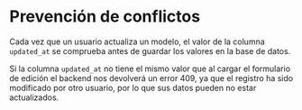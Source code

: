 # Prevención de conflictos

Cada vez que un usuario actualiza un modelo, el valor de la columna `updated_at` se comprueba antes de guardar los valores en la base de datos.

Si la columna `updated_at` no tiene el mismo valor que al cargar el formulario de edición el backend nos devolverá un error 409, ya que el registro ha sido modificado por otro usuario, por lo que sus datos pueden no estar actualizados.
